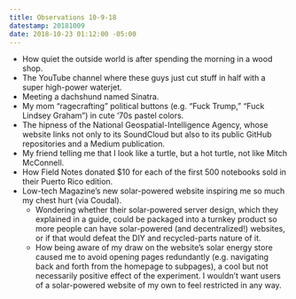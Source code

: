 ```yaml
---
title: Observations 10-9-18
datestamp: 20181009
date: 2018-10-23 01:12:00 -05:00
---
```


- How quiet the outside world is after spending the morning in a wood shop.
- The YouTube channel where these guys just cut stuff in half with a super high-power waterjet.
- Meeting a dachshund named Sinatra.
- My mom “ragecrafting” political buttons (e.g. “Fuck Trump,” “Fuck Lindsey Graham”) in cute ‘70s pastel colors.
- The hipness of the National Geospatial-Intelligence Agency, whose website links not only to its SoundCloud but also to its public GitHub repositories and a Medium publication.
- My friend telling me that I look like a turtle, but a hot turtle, not like Mitch McConnell.
- How Field Notes donated $10 for each of the first 500 notebooks sold in their Puerto Rico edition.
- Low-tech Magazine’s new solar-powered website inspiring me so much my chest hurt (via Coudal).
	- Wondering whether their solar-powered server design, which they explained in a guide, could be packaged into a turnkey product so more people can have solar-powered (and decentralized!) websites, or if that would defeat the DIY and recycled-parts nature of it.
	- How being aware of my draw on the website’s solar energy store caused me to avoid opening pages redundantly (e.g. navigating back and forth from the homepage to subpages), a cool but not necessarily positive effect of the experiment. I wouldn’t want users of a solar-powered website of my own to feel restricted in any way.
